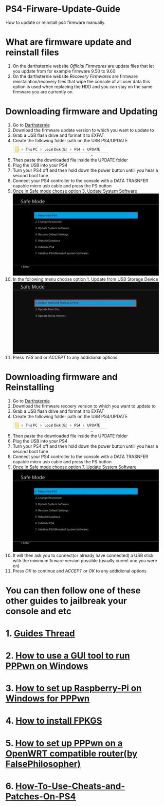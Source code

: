 # PS4-Firware-Update-Guide          
How to update or reinstall ps4 firmware manually.           
           
# What are firmware update and reinstall files              
1. On the darthsternie website *Official Firmwares* are update files that let you update from for example firmware 9.50 to 9.60       
2. On the darthsternie website *Recovery Firmwares* are firmware reinstalation/recovery files that wipe the console of all user data this option is used when replacing the HDD and you can stay on the same firmware you are currently on.
# Downloading firmware and Updating                     
1. Go to [Darthsternie](https://darthsternie.net/ps4-firmwares)             
2. Download the firmware update version to which you want to update to          
3. Grab a USB flash drive and format it to EXFAT              
4. Create the following folder path on the USB PS4/UPDATE    
![-](imgs/update.JPG)      
5. Then paste the downloaded file inside the UPDATE folder            
6. Plug the USB into your PS4      
7. Turn your PS4 off and then hold down the power button untill you hear a second boot tune      
8. Connect your PS4 controller to the console with a DATA TRASNFER capable micro usb cable and press the PS button       
9. Once in Safe mode choose option 3. Update System Software       
![-](imgs/update2.jpg)         
10. In the following menu choose option 1. Update from USB Storage Device             
![-](imgs/update3.png)        
11. Press *YES* and or *ACCEPT* to any addidional options       
             
# Downloading firmware and Reinstalling                   
1. Go to [Darthsternie](https://darthsternie.net/ps4-firmwares)             
2. Download the firmware recoery version to which you want to update to          
3. Grab a USB flash drive and format it to EXFAT              
4. Create the following folder path on the USB PS4/UPDATE    
![-](imgs/update.JPG)      
5. Then paste the downloaded file inside the UPDATE folder            
6. Plug the USB into your PS4      
7. Turn your PS4 off and then hold down the power button untill you hear a second boot tune      
8. Connect your PS4 controller to the console with a DATA TRASNFER capable micro usb cable and press the PS button       
9. Once in Safe mode choose option 7. Update System Software       
![-](imgs/update2.jpg)         
10. It will then ask you to connect(or already have connected) a USB stick with the minimum firware version possible (usually curent one you were on)          
11. Press *OK* to continue and *ACCEPT* or *OK* to any addidional options             
       
# You can then follow one of these other guides to jailbreak your console and etc     
# 1. [Guides Thread](https://github.com/DrYenyen/Guide-Links-For-PS4)        
# 2. [How to use a GUI tool to run PPPwn on Windows](https://github.com/DrYenyen/PPPwnGo-Guide)       
# 3. [How to set up Raspberry-Pi on Windows for PPPwn](https://github.com/DrYenyen/PPPwn-Setup-Guide-For-Raspberry-Pi)                                         
# 4. [How to install FPKGS](https://github.com/DrYenyen/How-To-Install-PS4-FPKGS)                            
# 5. [How to set up PPPwn on a OpenWRT compatible router(by FalsePhilosopher)](https://github.com/FalsePhilosopher/PPPwnWRT)                         	 
# 6. [How-To-Use-Cheats-and-Patches-On-PS4](https://github.com/DrYenyen/How-To-Use-Goldhen-Cheats-and-Patches-On-PS4)         
